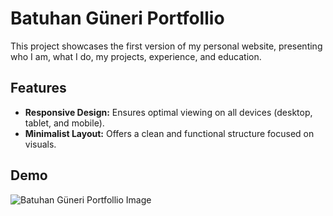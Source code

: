 # Batuhan Güneri Portfollio

This project showcases the first version of my personal website, presenting who I am, what I do, my projects, experience, and education.

## Features

- **Responsive Design:** Ensures optimal viewing on all devices (desktop, tablet, and mobile).
- **Minimalist Layout:** Offers a clean and functional structure focused on visuals.

## Demo

![Batuhan Güneri Portfollio Image](https://github.com/BGWEB08/README.md-IMAGES/blob/main/Web%20Design/Batuhan%20Gu%CC%88neri%20Portfolio/batuhanguneriportfolio-img.png?raw=true)

